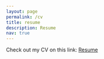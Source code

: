 ```yaml
---
layout: page
permalink: /cv
title: resume
description: Resume
nav: true
---
```


Check out my CV on this link: [Resume](https:/docs.google.com/document/d/1Hny5PH2bVO_Tq4o5wwQJ6CX6kDYkPbXuIOLiQan916o/preview)

<!-- For now, this page is assumed to be a static description of your courses. You can convert it to a collection similar to `_projects/` so that you can have a dedicated page for each course. {:target="\_blank"}
-->
